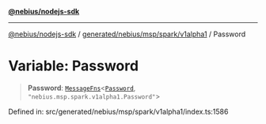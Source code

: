 [**@nebius/nodejs-sdk**](../../../../../../README.md)

***

[@nebius/nodejs-sdk](../../../../../../README.md) / [generated/nebius/msp/spark/v1alpha1](../README.md) / Password

# Variable: Password

> **Password**: [`MessageFns`](../../../../../../runtime/protos/core/interfaces/MessageFns.md)\<[`Password`](../interfaces/Password.md), `"nebius.msp.spark.v1alpha1.Password"`\>

Defined in: src/generated/nebius/msp/spark/v1alpha1/index.ts:1586
